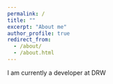 ```yaml
---
permalink: /
title: ""
excerpt: "About me"
author_profile: true
redirect_from: 
  - /about/
  - /about.html
---
```


I am currently a developer at DRW
